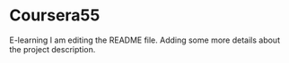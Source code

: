 # Coursera55
E-learning
I am editing the README file. Adding some more details about the project description.
